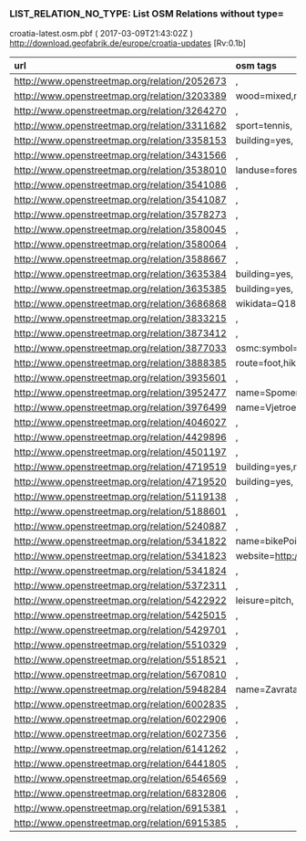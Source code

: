  
### LIST_RELATION_NO_TYPE: List OSM Relations without type= 
croatia-latest.osm.pbf ( 2017-03-09T21:43:02Z ) http://download.geofabrik.de/europe/croatia-updates [Rv:0.1b]
 
|  url                                      |  osm tags  
| :---------------------------------------  | :---------------------------
| http://www.openstreetmap.org/relation/2052673 | ,
| http://www.openstreetmap.org/relation/3203389 | wood=mixed,natural=wood,
| http://www.openstreetmap.org/relation/3264270 | ,
| http://www.openstreetmap.org/relation/3311682 | sport=tennis,
| http://www.openstreetmap.org/relation/3358153 | building=yes,
| http://www.openstreetmap.org/relation/3431566 | ,
| http://www.openstreetmap.org/relation/3538010 | landuse=forest,
| http://www.openstreetmap.org/relation/3541086 | ,
| http://www.openstreetmap.org/relation/3541087 | ,
| http://www.openstreetmap.org/relation/3578273 | ,
| http://www.openstreetmap.org/relation/3580045 | ,
| http://www.openstreetmap.org/relation/3580064 | ,
| http://www.openstreetmap.org/relation/3588667 | ,
| http://www.openstreetmap.org/relation/3635384 | building=yes,
| http://www.openstreetmap.org/relation/3635385 | building=yes,
| http://www.openstreetmap.org/relation/3686868 | wikidata=Q1818100,
| http://www.openstreetmap.org/relation/3833215 | ,
| http://www.openstreetmap.org/relation/3873412 | ,
| http://www.openstreetmap.org/relation/3877033 | osmc:symbol=red:white:red_circle,
| http://www.openstreetmap.org/relation/3888385 | route=foot,hiking=footway,osmc:symbol=red:white:red_circle,
| http://www.openstreetmap.org/relation/3935601 | ,
| http://www.openstreetmap.org/relation/3952477 | name=Spomenik%20%26%20%smrznutih%20%partizana,artist=Zdenko%20%Sila,name:en=26%20%Frozen%20%Partisan%20%Fighters%20%Memorial,historic=memorial,wikidata=Q15649591,wikipedia=hr:Spomenik%20%26%20%smrznutih%20%partizana,
| http://www.openstreetmap.org/relation/3976499 | name=Vjetroelektrana%20%Ponikve,power=plant,wikidata=Q16111685,wikipedia=hr:Vjetroelektrana%20%Ponikve,plant:output:electricity=36.8%20%MW,
| http://www.openstreetmap.org/relation/4046027 | ,
| http://www.openstreetmap.org/relation/4429896 | ,
| http://www.openstreetmap.org/relation/4501197 | ,
| http://www.openstreetmap.org/relation/4719519 | building=yes,man_made=building,
| http://www.openstreetmap.org/relation/4719520 | building=yes,
| http://www.openstreetmap.org/relation/5119138 | ,
| http://www.openstreetmap.org/relation/5188601 | ,
| http://www.openstreetmap.org/relation/5240887 | ,
| http://www.openstreetmap.org/relation/5341822 | name=bikePoint,website=http://bikepoint.com.hr,
| http://www.openstreetmap.org/relation/5341823 | website=http://bikepoint.com.hr,
| http://www.openstreetmap.org/relation/5341824 | ,
| http://www.openstreetmap.org/relation/5372311 | ,
| http://www.openstreetmap.org/relation/5422922 | leisure=pitch,
| http://www.openstreetmap.org/relation/5425015 | ,
| http://www.openstreetmap.org/relation/5429701 | ,
| http://www.openstreetmap.org/relation/5510329 | ,
| http://www.openstreetmap.org/relation/5518521 | ,
| http://www.openstreetmap.org/relation/5670810 | ,
| http://www.openstreetmap.org/relation/5948284 | name=Zavrata,landuse=meadow,
| http://www.openstreetmap.org/relation/6002835 | ,
| http://www.openstreetmap.org/relation/6022906 | ,
| http://www.openstreetmap.org/relation/6027356 | ,
| http://www.openstreetmap.org/relation/6141262 | ,
| http://www.openstreetmap.org/relation/6441805 | ,
| http://www.openstreetmap.org/relation/6546569 | ,
| http://www.openstreetmap.org/relation/6832806 | ,
| http://www.openstreetmap.org/relation/6915381 | ,
| http://www.openstreetmap.org/relation/6915385 | ,
 
